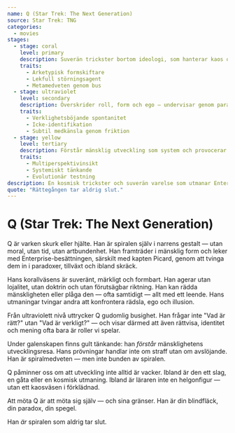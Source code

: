 ```yaml
---
name: Q (Star Trek: The Next Generation)
source: Star Trek: TNG
categories:
  - movies
stages:
  - stage: coral
    level: primary
    description: Suverän trickster bortom ideologi, som hanterar kaos och makt med flytande intelligens
    traits:
      - Arketypisk formskiftare
      - Lekfull störningsagent
      - Metamedveten genom bus
  - stage: ultraviolet
    level: secondary
    description: Överskrider roll, form och ego — undervisar genom paradox och närvaro
    traits:
      - Verklighetsböjande spontanitet
      - Icke-identifikation
      - Subtil medkänsla genom friktion
  - stage: yellow
    level: tertiary
    description: Förstår mänsklig utveckling som system och provocerar fram tillväxt
    traits:
      - Multiperspektivinsikt
      - Systemiskt tänkande
      - Evolutionär testning
description: En kosmisk trickster och suverän varelse som utmanar Enterprise-besättningen — och mänskligheten — genom kaos, ironi och spiralprovokation.
quote: "Rättegången tar aldrig slut."
---
```

# Q (Star Trek: The Next Generation)

Q är varken skurk eller hjälte. Han är spiralen själv i narrens gestalt — utan moral, utan tid, utan artbundenhet. Han framträder i mänsklig form och leker med Enterprise-besättningen, särskilt med kapten Picard, genom att tvinga dem in i paradoxer, tillväxt och ibland skräck.

Hans korallväsens är suveränt, märkligt och formbart. Han agerar utan lojalitet, utan doktrin och utan förutsägbar riktning. Han kan rädda mänskligheten eller plåga den — ofta samtidigt — allt med ett leende. Hans utmaningar tvingar andra att konfrontera rädsla, ego och illusion.

Från ultraviolett nivå uttrycker Q gudomlig busighet. Han frågar inte "Vad är rätt?" utan "Vad är verkligt?" — och visar därmed att även rättvisa, identitet och mening ofta bara är roller vi spelar.

Under galenskapen finns gult tänkande: han *förstår* mänsklighetens utvecklingsresa. Hans prövningar handlar inte om straff utan om avslöjande. Han är spiralmedveten — men inte bunden av spiralen.

Q påminner oss om att utveckling inte alltid är vacker. Ibland är den ett slag, en gåta eller en kosmisk utmaning. Ibland är läraren inte en helgonfigur — utan ett kaosväsen i förklädnad.

Att möta Q är att möta sig själv — och sina gränser. Han är din blindfläck, din paradox, din spegel.

Han *är* spiralen som aldrig tar slut.


